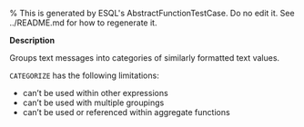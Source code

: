% This is generated by ESQL's AbstractFunctionTestCase. Do no edit it. See ../README.md for how to regenerate it.

**Description**

Groups text messages into categories of similarly formatted text values.

`CATEGORIZE` has the following limitations:

* can’t be used within other expressions
* can’t be used with multiple groupings
* can’t be used or referenced within aggregate functions

